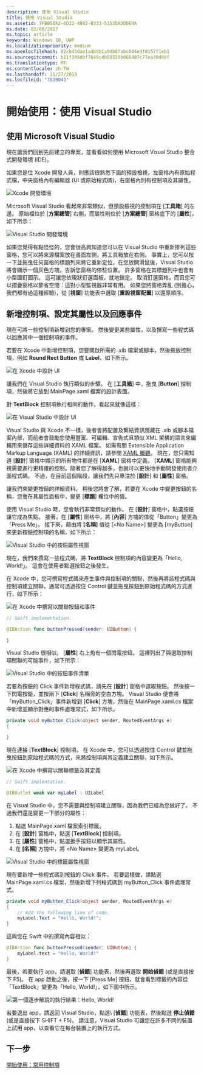 ```yaml
---
description: 使用 Visual Studio
title: 使用 Visual Studio
ms.assetid: 7FBB50A2-6D22-4082-B333-5153DADDDE9A
ms.date: 02/08/2017
ms.topic: article
keywords: Windows 10, UWP
ms.localizationpriority: medium
ms.openlocfilehash: 82cb45dae1a4b9b1a9db8fabc044edf8157f1eb1
ms.sourcegitcommit: b11f305dbf7649c4b68550b666487c77ea30d98f
ms.translationtype: MT
ms.contentlocale: zh-TW
ms.lasthandoff: 11/27/2018
ms.locfileid: "7839043"
---
```

# <a name="getting-started-getting-around-in-visual-studio"></a>開始使用：使用 Visual Studio


## <a name="getting-around-in-microsoft-visual-studio"></a>使用 Microsoft Visual Studio

現在讓我們回到先前建立的專案，並看看如何使用 Microsoft Visual Studio 整合式開發環境 (IDE)。

如果您是位 Xcode 開發人員，則應該很熟悉下面的預設檢視，左窗格內有原始程式檔，中央窗格內有編輯器 (UI 或原始程式碼)，右窗格內則有控制項及其屬性。

![Xcode 開發環境](images/ios-to-uwp/xcode-ide.png)

Microsoft Visual Studio 看起來非常類似，但預設檢視的控制項在 \[**工具箱**\] 的左邊。 原始檔位於 \[**方案總管**\] 右側，而屬性則位於 \[**方案總管**\] 窗格底下的 \[**屬性**\]，如下所示：

![Visual Studio 開發環境](images/ios-to-uwp/vs-ide.png)

如果您覺得有點怪怪的，您會很高興知道您可以在 Visual Studio 中重新排列這些窗格，您可以將來源檔案放在畫面左側，將工具箱放在右側。 事實上，您可以按一下並拖曳任何窗格的標題列來將它重新定位，在您放開滑鼠後，Visual Studio 將會顯示一個灰色方塊，告訴您窗格的停駐位置。 許多窗格在其標題列中也會有小型圖釘圖示。 這可讓您依現狀釘選面板，就地鎖定。 取消釘選窗格，而且您可以摺疊窗格以節省空間：這對小型監視器非常有用。 如果您將窗格弄亂 (別擔心，我們都有過這種經驗)，從 \[**視窗**\] 功能表中選取 \[**重設視窗配置**\] 以還原順序。

## <a name="adding-controls-setting-their-properties-and-responding-to-events"></a>新增控制項、設定其屬性以及回應事件

現在可將一些控制項新增到您的專案。 然後變更某些屬性，以及撰寫一些程式碼以回應其中一個控制項的事件。

若要在 Xcode 中新增控制項，您要開啟所需的 .xib 檔案或腳本，然後拖放控制項，例如 **Round Rect Button** 或 **Label**，如下所示。

![在 Xcode 中設計 UI](images/ios-to-uwp/xcode-add-button-label.png)

讓我們在 Visual Studio 執行類似的步驟。 在 \[**工具箱**\] 中，拖曳 \[**Button**\] 控制項，然後將它放到 MainPage.xaml 檔案的設計表面。

對 **TextBlock** 控制項執行相同的動作，看起來就像這樣：

![在 Visual Studio 中設計 UI](images/ios-to-uwp/vs-add-button-label.png)

Visual Studio 與 Xcode 不一樣，後者會將配置及繫結資訊隱藏在 .xib 或腳本檔案內部，而前者會鼓勵您使用豐富、可編輯、宣告式且類似 XML 架構的語言來編輯用來儲存這些詳細資料的 XAML 檔案。 如需有關 Extensible Application Markup Language (XAML) 的詳細資訊，請參閱 [XAML 概觀](https://msdn.microsoft.com/library/windows/apps/mt185595)。 現在，您只需知道 \[**設計**\] 窗格中顯示的所有物件都是在 \[**XAML**\] 窗格中定義。 \[**XAML**\] 窗格能夠視需要進行更精確的控制。隨著您了解得越多，也就可以更快地手動開發使用者介面程式碼。 不過，在目前這個階段，讓我們先只專注於 \[**設計**\] 和 \[**屬性**\] 窗格。

讓我們來變更按鈕的詳細資料。 稍後您將會了解，若要在 Xcode 中變更按鈕的名稱，您會在其屬性面板中，變更 \[**標題**\] 欄位中的值。

使用 Visual Studio 時，您會執行非常類似的動作。 在 \[**設計**\] 窗格中，點選按鈕讓它成為焦點。 接著，在 \[**屬性**\] 窗格中，將 \[**內容**\] 方塊的值從「Button」變更為「Press Me」。 接下來，藉由將 **\[名稱\]** 值從 [&lt;No Name&gt;] 變更為 [myButton] 來更新按鈕控制項的名稱，如下所示：

![Visual Studio 中的按鈕屬性視窗](images/ios-to-uwp/vs-button-properties.png)

現在，我們來撰寫一些程式碼，將 **TextBlock** 控制項的內容變更為「Hello, World!」。 這會在使用者點選按鈕之後發生。

在 Xcode 中，您可撰寫程式碼來產生事件與控制項的關聯，然後再將該程式碼與控制項建立關聯，通常可透過按住 Control 鍵並拖曳按鈕到原始程式碼的方式進行，如下所示：

![在 Xcode 中撰寫以關聯按鈕和事件](images/ios-to-uwp/xcode-add-button-event.png)

```swift
// Swift implementation.

@IBAction func buttonPressed(sender: UIButton) {
    
}
```

Visual Studio 很相似。 \[**屬性**\] 右上角有一個閃電按鈕。 這裡列出了與選取控制項關聯的可能事件，如下所示：

![Visual Studio 中的按鈕事件清單](images/ios-to-uwp/vs-button-event.png)

若要為按鈕的 Click 事件新增程式碼，請先在 \[**設計**\] 窗格中選取按鈕。 然後按一下閃電按鈕，並按兩下 \[**Click**\] 名稱旁的空白方塊。 Visual Studio 便會將「myButton\_Click」事件新增到 \[**Click**\] 方塊，然後在 MainPage.xaml.cs 檔案中新增並顯示對應的事件處理常式，如下所示。

```csharp
private void myButton_Click(object sender, RoutedEventArgs e)
{

}
```

現在連接 \[**TextBlock**\] 控制項。 在 Xcode 中，您可以透過按住 Control 鍵並拖曳按鈕到原始程式碼的方式，來將控制項與其定義建立關聯，如下所示。

![在 Xcode 中撰寫以關聯標籤及其定義](images/ios-to-uwp/xcode-add-button-reference.png)

```swift
// Swift implentation.

@IBOutlet weak var myLabel : UILabel
```

在 Visual Studio 中，您不需要與控制項建立關聯，因為我們已經為您做好了。 不過我們還是變更一下部分的屬性：

1.  點選 MainPage.xaml 檔案索引標籤。
2.  在 \[**設計**\] 窗格中，點選 \[**TextBlock**\] 控制項。
3.  在 \[**屬性**\] 窗格中，點選扳手按鈕以顯示其屬性。
4.  在 **\[名稱\]** 方塊中，將 &lt;No Name&gt; 變更為 myLabel。

![Visual Studio 中的標籤屬性視窗](images/ios-to-uwp/vs-label-properties.png)

現在要新增一些程式碼到按鈕的 Click 事件。 若要這樣做，請點選 MainPage.xaml.cs 檔案，然後新增下列程式碼到 myButton\_Click 事件處理常式。

```csharp
private void myButton_Click(object sender, RoutedEventArgs e)
{
    // Add the following line of code.    
    myLabel.Text = "Hello, World!";
}
```

這與您在 Swift 中的撰寫內容相似：

```swift
@IBAction func buttonPressed(sender: UIButton) {
    myLabel.text = "Hello, World!"
}
```

最後，若要執行 app，請選取 \[**偵錯**\] 功能表，然後再選取 **開始偵錯** \(或是直接按下 F5\)。 在 app 啟動之後，按一下 \[Press Me\] 按鈕，就會看到標籤的內容從「TextBlock」變更為「Hello, World!」，如下圖中所示。

![第一個逐步解說的執行結果：Hello, World!](images/ios-to-uwp/vs-hello-world.png)

若要退出 app，請返回 Visual Studio，點選\ [**偵錯**\] 功能表，然後點選 **停止偵錯** \(或是直接按下 SHIFT + F5\)。 請注意，Visual Studio 可讓您在許多不同的裝置上試用 app，以查看它在每台裝置上的執行方式。

## <a name="next-step"></a>下一步

[開始使用：常用控制項](getting-started-common-controls.md)

